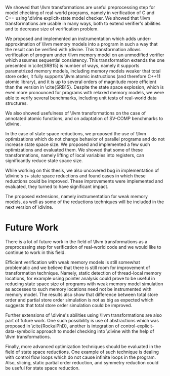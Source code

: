 We showed that \llvm transformations are useful preprocessing step for model
checking of real-world programs, namely in verification of C and C++ using
\divine explicit-state model checker. We showed that \llvm transformations are
usable in many ways, both to extend verifier's abilities and to decrease size of
verification problem.

We proposed and implemented an instrumentation which adds under-approximation of
\llvm memory models into a program in such a way that the result can be verified
with \divine. This transformation allows verification of program under \llvm
memory model on an unmodified verifier which assumes sequential consistency.
This transformation extends the one presented in \cite{SRB15} is number of ways,
namely it supports parametrized memory models, including memory models weaker
that total store order, it fully supports \llvm atomic instructions (and
therefore C++11 atomic library), and it is up to several orders of magnitude
more efficient than the version in \cite{SRB15}. Despite the state space
explosion, which is even more pronounced for programs with relaxed memory
models, we were able to verify several benchmarks, including unit tests
of real-world data structures.

We also showed usefulness of \llvm transformations on the case of annotated
atomic functions, and on adaptation of SV-COMP benchmarks to \divine.

In the case of state space reductions, we proposed the use of \llvm
optimizations which do not change behavior of parallel programs and do not
increase state space size. We proposed and implemented a few such optimizations
and evaluated them. We showed that some of these transformations, namely lifting
of local variables into registers, can significantly reduce state space size.

While working on this thesis, we also uncovered bug in implementation of
\divine's $\tau+$ state space reductions and found cases in which these
reductions could be improved. These improvements were implemented and evaluated,
they turned to have significant impact.

The proposed extensions, namely instrumentation for weak memory models, as well
as some of the reductions techniques will be included in the next version of
\divine.

# Future Work

There is a lot of future work in the field of \llvm transformations as a
preprocessing step for verification of real-world code and we would like to
continue to work in this field.

Efficient verification with weak memory models is still somewhat problematic and
we believe that there is still room for improvement of transformation technique.
Namely, static detection of thread-local memory locations, for example using pointer
analysis could prove to be useful in reducing state space size of programs with
weak memory model simulation as accesses to such memory locations need not be
instrumented with memory model. The results also show that difference between
total store order and partial store order simulation is not as big as expected
which suggests that total store order simulation could be improved.

Further extensions of \divine's abilities using \llvm transformations are also
part of future work. One such possibility is use of abstractions which was
proposed in \cite{RockaiPhD}, another is integration of
control-explicit-data-symbolic approach to model checking into \divine with the
help of \llvm transformations.

Finally, more advanced optimization techniques should be evaluated in the field
of state space reductions. One example of such technique is dealing with control
flow loops which do not cause infinite loops in the program. Also, slicing,
static partial order reduction, and symmetry reduction could be useful for state
space reduction.
